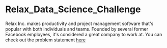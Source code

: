 # Relax_Data_Science_Challenge
Relax Inc. makes productivity and project management software that's popular with both individuals and teams. Founded by several former Facebook employees, it's considered a great company to work at.
You can check out the problem statement [here](https://github.com/amir2520/Relax_Data_Science_Challenge/blob/main/relax_data_science_challenge.pdf)